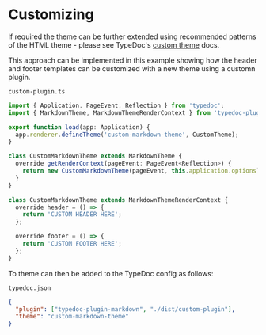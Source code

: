 # Customizing

If required the theme can be further extended using recommended patterns of the HTML theme - please see TypeDoc's [custom theme](https://github.com/TypeStrong/typedoc/blob/master/internal-docs/custom-themes.md) docs.

This approach can be implemented in this example showing how the header and footer templates can be customized with a new theme using a customn plugin.

`custom-plugin.ts`

```ts
import { Application, PageEvent, Reflection } from 'typedoc';
import { MarkdownTheme, MarkdownThemeRenderContext } from 'typedoc-plugin-markdown';

export function load(app: Application) {
  app.renderer.defineTheme('custom-markdown-theme', CustomTheme);
}

class CustomMarkdownTheme extends MarkdownTheme {
  override getRenderContext(pageEvent: PageEvent<Reflection>) {
    return new CustomMarkdownTheme(pageEvent, this.application.options);
  }
}

class CustomMarkdownTheme extends MarkdownThemeRenderContext {
  override header = () => {
    return 'CUSTOM HEADER HERE';
  };

  override footer = () => {
    return 'CUSTOM FOOTER HERE';
  };
}
```

To theme can then be added to the TypeDoc config as follows:

`typedoc.json`

```json
{
  "plugin": ["typedoc-plugin-markdown", "./dist/custom-plugin"],
  "theme": "custom-markdown-theme"
}
```
